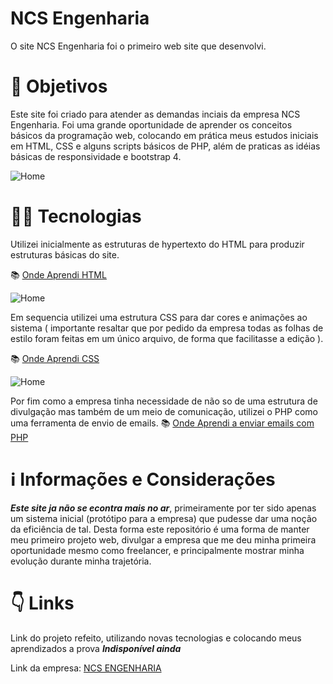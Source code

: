 # NCS Engenharia 
O site NCS Engenharia foi o primeiro web site que desenvolvi.


# 🎯 Objetivos
Este site foi criado para atender as demandas inciais da empresa NCS Engenharia. Foi uma grande oportunidade de aprender os conceitos básicos da programação web, colocando em prática meus estudos iniciais em HTML, CSS e alguns scripts básicos de PHP, além de praticas as idéias básicas de responsividade e bootstrap 4.

![Home](https://github.com/RafaelLucasP/NCS-Engenharia/blob/master/git-images/home.png)

# 🧑‍💻 Tecnologias
Utilizei inicialmente as estruturas de hypertexto do HTML para produzir estruturas básicas do site. 

:books: [Onde Aprendi HTML](https://developer.mozilla.org/pt-BR/docs/Web/HTML)

![Home](https://github.com/RafaelLucasP/NCS-Engenharia/blob/master/git-images/sobre.png)

Em sequencia utilizei uma estrutura CSS para dar cores e animações ao sistema ( importante resaltar que por pedido da empresa todas as folhas de estilo foram feitas em um único arquivo, de forma que facilitasse a edição ).

:books: [Onde Aprendi CSS](https://developer.mozilla.org/pt-BR/docs/Web/CSS)

![Home](https://github.com/RafaelLucasP/NCS-Engenharia/blob/master/git-images/email.png)

Por fim como a empresa tinha necessidade de não so de uma estrutura de divulgação mas também de um meio de comunicação, utilizei o PHP como uma ferramenta de envio de emails.
:books: [Onde Aprendi a enviar emails com PHP](https://www.devmedia.com.br/enviando-email-com-php/37216#:~:text=Criando%20o%20c%C3%B3digo%20PHP%20de%20envio%20de%20email&text=%2F%2Fenviar%20%2F%2F%20emails%20para,%5Cn%22%3B%20%24headers%20.)

# ℹ️ Informações e Considerações 

***Este site ja não se econtra mais no ar***, primeiramente por ter sido apenas um sistema inicial (protótipo para a empresa) que pudesse dar uma noção da eficiência de tal. Desta forma este repositório é uma forma de manter meu primeiro projeto web, divulgar a empresa que me deu minha primeira oportunidade mesmo como freelancer, e principalmente mostrar minha evolução durante minha trajetória.

# 👇 Links
Link do projeto refeito, utilizando novas tecnologias e colocando meus aprendizados a prova ***Indisponível ainda***

Link da empresa: [NCS ENGENHARIA](http://www.ncsengenharia.com/)
